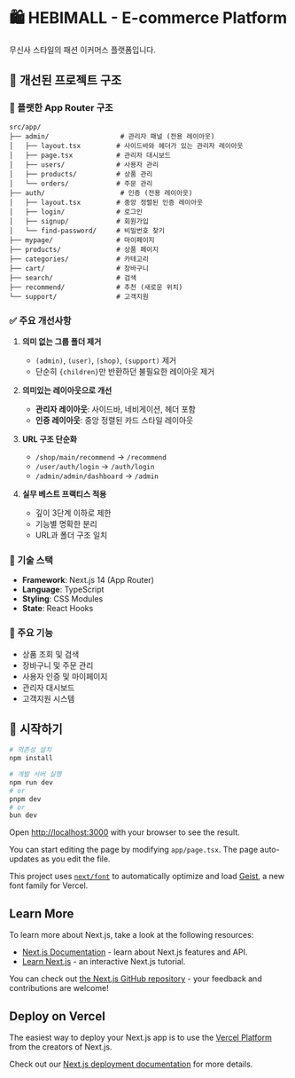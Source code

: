 # 🛍️ HEBIMALL - E-commerce Platform

무신사 스타일의 패션 이커머스 플랫폼입니다.

## 📁 개선된 프로젝트 구조

### 🎯 플랫한 App Router 구조
```
src/app/
├── admin/                  # 관리자 패널 (전용 레이아웃)
│   ├── layout.tsx         # 사이드바와 헤더가 있는 관리자 레이아웃
│   ├── page.tsx           # 관리자 대시보드
│   ├── users/             # 사용자 관리
│   ├── products/          # 상품 관리
│   └── orders/            # 주문 관리
├── auth/                   # 인증 (전용 레이아웃)
│   ├── layout.tsx         # 중앙 정렬된 인증 레이아웃
│   ├── login/             # 로그인
│   ├── signup/            # 회원가입
│   └── find-password/     # 비밀번호 찾기
├── mypage/                # 마이페이지
├── products/              # 상품 페이지
├── categories/            # 카테고리
├── cart/                  # 장바구니
├── search/                # 검색
├── recommend/             # 추천 (새로운 위치)
└── support/               # 고객지원
```

### ✅ 주요 개선사항

1. **의미 없는 그룹 폴더 제거**
   - `(admin)`, `(user)`, `(shop)`, `(support)` 제거
   - 단순히 `{children}`만 반환하던 불필요한 레이아웃 제거

2. **의미있는 레이아웃으로 개선**
   - **관리자 레이아웃**: 사이드바, 네비게이션, 헤더 포함
   - **인증 레이아웃**: 중앙 정렬된 카드 스타일 레이아웃

3. **URL 구조 단순화**
   - `/shop/main/recommend` → `/recommend`
   - `/user/auth/login` → `/auth/login`
   - `/admin/admin/dashboard` → `/admin`

4. **실무 베스트 프랙티스 적용**
   - 깊이 3단계 이하로 제한
   - 기능별 명확한 분리
   - URL과 폴더 구조 일치

### 🔧 기술 스택
- **Framework**: Next.js 14 (App Router)
- **Language**: TypeScript
- **Styling**: CSS Modules
- **State**: React Hooks

### 📱 주요 기능
- 상품 조회 및 검색
- 장바구니 및 주문 관리
- 사용자 인증 및 마이페이지
- 관리자 대시보드
- 고객지원 시스템

## 🚀 시작하기

```bash
# 의존성 설치
npm install

# 개발 서버 실행
npm run dev
# or
pnpm dev
# or
bun dev
```

Open [http://localhost:3000](http://localhost:3000) with your browser to see the result.

You can start editing the page by modifying `app/page.tsx`. The page auto-updates as you edit the file.

This project uses [`next/font`](https://nextjs.org/docs/app/building-your-application/optimizing/fonts) to automatically optimize and load [Geist](https://vercel.com/font), a new font family for Vercel.

## Learn More

To learn more about Next.js, take a look at the following resources:

- [Next.js Documentation](https://nextjs.org/docs) - learn about Next.js features and API.
- [Learn Next.js](https://nextjs.org/learn) - an interactive Next.js tutorial.

You can check out [the Next.js GitHub repository](https://github.com/vercel/next.js) - your feedback and contributions are welcome!

## Deploy on Vercel

The easiest way to deploy your Next.js app is to use the [Vercel Platform](https://vercel.com/new?utm_medium=default-template&filter=next.js&utm_source=create-next-app&utm_campaign=create-next-app-readme) from the creators of Next.js.

Check out our [Next.js deployment documentation](https://nextjs.org/docs/app/building-your-application/deploying) for more details.
